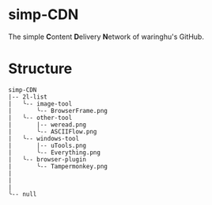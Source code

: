 # simp-CDN
The simple **C**ontent **D**elivery **N**etwork of waringhu's GitHub.

# Structure

```
simp-CDN
|-- 2l-list
|   ╰-- image-tool
|       ╰-- BrowserFrame.png
|   ╰-- other-tool
|       |-- weread.png
|       ╰-- ASCIIFlow.png
|   ╰-- windows-tool
|       |-- uTools.png
|       ╰-- Everything.png
|   ╰-- browser-plugin
|       ╰-- Tampermonkey.png
|
|
|
╰-- null
```
